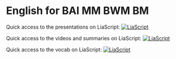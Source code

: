 # English for BAI MM BWM BM

Quick access to the presentations on LiaScript:
[![LiaScript](https://raw.githubusercontent.com/LiaScript/LiaScript/master/badges/course.svg)](https://liascript.github.io/course/?https://raw.githubusercontent.com/ToniMahojoni/English_for_BAI_MM_BWM_BM/main/presentations.md#1)

Quick access to the videos and summaries on LiaScript:
[![LiaScript](https://raw.githubusercontent.com/LiaScript/LiaScript/master/badges/course.svg)](https://liascript.github.io/course/?https://raw.githubusercontent.com/ToniMahojoni/English_for_BAI_MM_BWM_BM/main/videos_summaries.md#1)

Quick access to the vocab on LiaScript:
[![LiaScript](https://raw.githubusercontent.com/LiaScript/LiaScript/master/badges/course.svg)](https://liascript.github.io/course/?https://raw.githubusercontent.com/ToniMahojoni/English_for_BAI_MM_BWM_BM/main/vocab.md#1)